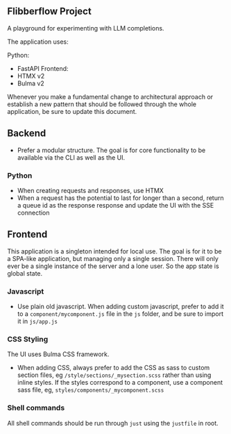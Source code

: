 ## Flibberflow Project

A playground for experimenting with LLM completions.

The application uses:

Python:
 - FastAPI
Frontend:
 - HTMX v2
 - Bulma v2

Whenever you make a fundamental change to architectural approach or establish a new pattern that should be followed through the whole application, be sure to update this document.

## Backend

- Prefer a modular structure.  The goal is for core functionality to be available via the CLI as well as the UI.

### Python

- When creating requests and responses, use HTMX
- When a request has the potential to last for longer than a second, return a queue id as the response response and update the UI with the SSE connection

## Frontend

This application is a singleton intended for local use.  The goal is for it to be a SPA-like application, but managing only a single session.
There will only ever be a single instance of the server and a lone user.  So the app state is global state.

### Javascript

- Use plain old javascript.  When adding custom javascript, prefer to add it to a `component/mycomponent.js` file in the `js` folder, and be sure to import it in `js/app.js`

### CSS Styling

The UI uses Bulma CSS framework.

- When adding CSS, always prefer to add the CSS as sass to custom section files, eg `/style/sections/_mysection.scss` rather than using inline styles.  If the styles correspond to a component, use a component sass file, eg, `styles/components/_mycomponent.scss`

### Shell commands

All shell commands should be run through `just` using the `justfile` in root.
